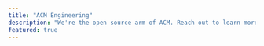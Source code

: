 ```yaml
---
title: "ACM Engineering"
description: "We're the open source arm of ACM. Reach out to learn more about how you can get involved in the amazin projects that we work on year round. Want to see a sneak peak? Check them out at https://github.com/acmutd"
featured: true
---
```

